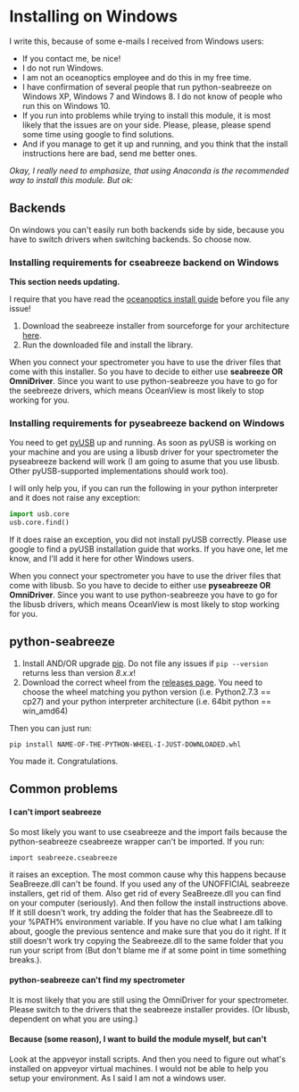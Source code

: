 # Installing on Windows

I write this, because of some e-mails I received from Windows users:

* If you contact me, be nice!
* I do not run Windows.
* I am not an oceanoptics employee and do this in my free time.
* I have confirmation of several people that run python-seabreeze on Windows
  XP, Windows 7 and Windows 8. I do not know of people who run this on Windows
  10.
* If you run into problems while trying to install this module, it is most
  likely that the issues are on your side. Please, please, please spend some
  time using google to find solutions.
* And if you manage to get it up and running, and you think that the install
  instructions here are bad, send me better ones.

_Okay, I really need to emphasize, that using Anaconda is the recommended way
to install this module. But ok:_


## Backends

On windows you can't easily run both backends side by side, because you have to
switch drivers when switching backends. So choose now.

### Installing requirements for cseabreeze backend on Windows

**This section needs updating.**

I require that you have read the [oceanoptics install
guide](http://oceanoptics.com/api/seabreeze/) before you file any issue!

1. Download the seabreeze installer from sourceforge for your architecture
   [here](https://sourceforge.net/projects/seabreeze/files/SeaBreeze/installers/).
2. Run the downloaded file and install the library.

When you connect your spectrometer you have to use the driver files that come
with this installer. So you have to decide to either use **seabreeze OR
OmniDriver**. Since you want to use python-seabreeze you have to go for the
seebreeze drivers, which means OceanView is most likely to stop working for
you.

### Installing requirements for pyseabreeze backend on Windows

You need to get [pyUSB](http://walac.github.io/pyusb/) up and running. As soon
as pyUSB is working on your machine and you are using a libusb driver for your
spectrometer the pyseabreeze backend will work (I am going to asume that you
use libusb. Other pyUSB-supported implementations should work too).

I will only help you, if you can run the following in your python interpreter
and it does not raise any exception:

```python
import usb.core
usb.core.find()
```

If it does raise an exception, you did not install pyUSB correctly. Please use
google to find a pyUSB installation guide that works. If you have one, let me
know, and I'll add it here for other Windows users.

When you connect your spectrometer you have to use the driver files that come
with libusb. So you have to decide to either use **pyseabreeze OR
OmniDriver**. Since you want to use python-seabreeze you have to go for the
libusb drivers, which means OceanView is most likely to stop working for
you.


## python-seabreeze

1. Install AND/OR upgrade [pip](https://pip.pypa.io/en/stable/installing/). Do
   not file any issues if `pip --version` returns less than version _8.x.x_!
2. Download the correct wheel from the [releases
   page](https://github.com/ap--/python-seabreeze/releases). You need to choose
   the wheel matching you python version (i.e. Python2.7.3 == cp27) and your
   python interpreter architecture (i.e. 64bit python == win_amd64)

Then you can just run:

```
pip install NAME-OF-THE-PYTHON-WHEEL-I-JUST-DOWNLOADED.whl
```

You made it. Congratulations.


## Common problems

#### I can't import seabreeze

So most likely you want to use cseabreeze and the import fails because the
python-seabreeze cseabreeze wrapper can't be imported. If you run:

```
import seabreeze.cseabreeze
```

it raises an exception. The most common cause why this happens because
SeaBreeze.dll can't be found. If you used any of the UNOFFICIAL seabreeze
installers, get rid of them. Also get rid of every SeaBreeze.dll you can find
on your computer (seriously). And then follow the install instructions above.
If it still doesn't work, try adding the folder that has the Seabreeze.dll to
your %PATH% environment variable. If you have no clue what I am talking about,
google the previous sentence and make sure that you do it right. If it still
doesn't work try copying the Seabreeze.dll to the same folder that you run your
script from (But don't blame me if at some point in time something breaks.).

#### python-seabreeze can't find my spectrometer

It is most likely that you are still using the OmniDriver for your
spectrometer. Please switch to the drivers that the seabreeze installer
provides. (Or libusb, dependent on what you are using.)

#### Because (some reason), I want to build the module myself, but can't

Look at the appveyor install scripts. And then you need to figure out what's
installed on appveyor virtual machines. I would not be able to help you setup
your environment. As I said I am not a windows user.

